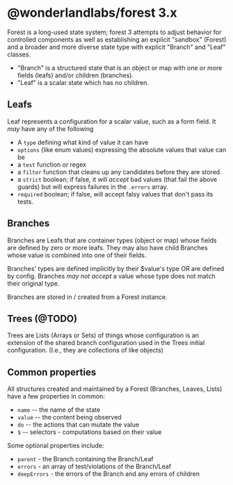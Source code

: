 # @wonderlandlabs/forest 3.x

Forest is a long-used state system; forest 3 attempts to adjust behavior for controlled
components as well as establishing an explicit "sandbox" (Forest) and a broader
and more diverse state type with explicit "Branch" and "Leaf" classes.

* "Branch" is a structured state that is an object or map with one or more
  fields (leafs) and/or children (branches).
* "Leaf" is a scalar state which has no children.

## Leafs

Leaf represents a configuration for a scalar value, such as a form field.
It _may_ have any of the following

* A `type` defining what kind of value it can have
* `options` (like enum values) expressing the absolute values that value can be
* a `test` function or regex
* a `filter` function that cleans up any candidates before they are stored.
* a `strict` boolean; if false, it will _accept_ bad values (that fail the above guards)
  but will express failures in the `.errors` array.
* `required` boolean; if false, will accept falsy values that don't pass its tests.

## Branches

Branches are Leafs that are container types (object or map) whose fields are
defined by zero or more leafs. They may also have child Branches whose value is combined
into one of their fields.

Branches' types are defined implicitly by their $value's type OR are defined by config.
Branches _may not accept_ a value whose type does not match their original type.

Branches are stored in / created from a Forest instance.

## Trees (@TODO)

Trees are Lists (Arrays or Sets) of things whose configuration is an extension
of the shared branch configuration used in the Trees initial configuration.
(I.e., they are collections of like objects)

## Common properties

All structures created and maintained by a Forest (Branches, Leaves, Lists) have a few properties in common:

* `name` -- the name of the state
* `value` -- the content being observed
* `do` -- the actions that can mutate the value
* `$` -- selectors - computations based on their value

Some optional properties include:

* `parent` - the Branch containing the Branch/Leaf
* `errors` - an array of test/violations of the Branch/Leaf
* `deepErrors` - the errors of the Branch and any errors of children
